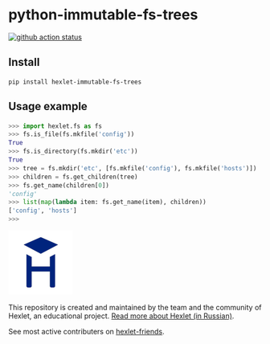 # python-immutable-fs-trees

[![github action status](https://github.com/hexlet-components/python-immutable-fs-trees/workflows/Python%20CI/badge.svg)](https://github.com/hexlet-components/python-immutable-fs-trees/actions)

## Install

```shell
pip install hexlet-immutable-fs-trees
```

## Usage example

```python
>>> import hexlet.fs as fs
>>> fs.is_file(fs.mkfile('config'))
True
>>> fs.is_directory(fs.mkdir('etc'))
True
>>> tree = fs.mkdir('etc', [fs.mkfile('config'), fs.mkfile('hosts')])
>>> children = fs.get_children(tree)
>>> fs.get_name(children[0])
'config'
>>> list(map(lambda item: fs.get_name(item), children))
['config', 'hosts']
>>>
```

[![Hexlet Ltd. logo](https://raw.githubusercontent.com/Hexlet/assets/master/images/hexlet_logo128.png)](https://ru.hexlet.io/pages/about)

This repository is created and maintained by the team and the community of Hexlet, an educational project. [Read more about Hexlet (in Russian)](https://ru.hexlet.io/pages/about?utm_source=github&utm_medium=link&utm_campaign=python-immutable-fs-trees).

See most active contributers on [hexlet-friends](https://friends.hexlet.io/).
